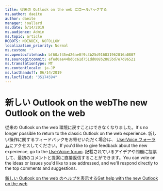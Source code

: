 ```yaml
---
title: 従来の Outlook on the web にロールバックする
ms.author: daeite
author: daeite
manager: joallard
ms.date: 6/14/2019
ms.audience: Admin
ms.topic: article
ROBOTS: NOINDEX, NOFOLLOW
localization_priority: Normal
ms.custom: ''
ms.openlocfilehash: bf60af45ed26ae0f9c3b25d916831962016a0807
ms.sourcegitcommit: efed0ae44bd6c61d751dd008b2885bd7e7d86521
ms.translationtype: MT
ms.contentlocale: ja-JP
ms.lasthandoff: 06/14/2019
ms.locfileid: "35174594"
---
```

# <a name="the-new-outlook-on-the-web"></a><span data-ttu-id="34e7c-102">新しい Outlook on the web</span><span class="sxs-lookup"><span data-stu-id="34e7c-102">The new Outlook on the web</span></span>

<span data-ttu-id="34e7c-103">従来の Outlook on the web 環境に戻すことはできなくなりました。</span><span class="sxs-lookup"><span data-stu-id="34e7c-103">It's no longer possible to return to the classic Outlook on the web experience.</span></span> <span data-ttu-id="34e7c-104">新しい操作に関するフィードバックをお寄せいただく場合は、 [UserVoice フォーラム](https://outlook.uservoice.com/forums/313228--outlook-on-the-web-office-365)にアクセスしてください。</span><span class="sxs-lookup"><span data-stu-id="34e7c-104">If you'd like to give feedback about the new experience, go to the [UserVoice forum](https://outlook.uservoice.com/forums/313228--outlook-on-the-web-office-365).</span></span> <span data-ttu-id="34e7c-105">記載されているアイデアや問題に投票して、最初のコメントと提案に直接返信することができます。</span><span class="sxs-lookup"><span data-stu-id="34e7c-105">You can vote on the ideas or issues you'd like to see addressed, and we'll respond directly to the top comments and suggestions.</span></span>

[<span data-ttu-id="34e7c-106">新しい Outlook on the web のヘルプを表示する</span><span class="sxs-lookup"><span data-stu-id="34e7c-106">Get help with the new Outlook on the web</span></span>](https://support.office.com/article/017014cd-2ad0-41ab-8473-6bd8c349d4f8)